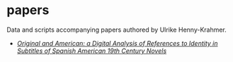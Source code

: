 # papers
Data and scripts accompanying papers authored by Ulrike Henny-Krahmer.


* [_Original and American: a Digital Analysis of References to Identity in Subtitles of Spanish American 19th
Century Novels_](original_american_romtag21)
